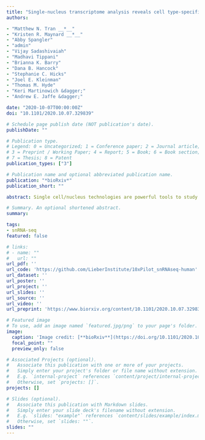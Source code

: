 ```yaml
---
title: "Single-nucleus transcriptome analysis reveals cell type-specific molecular signatures across reward circuitry in the human brain"
authors:

- "Matthew N. Tran __*__"
- "Kristen R. Maynard __*__"
- "Abby Spangler"
- "admin"
- "Vijay Sadashivaiah"
- "Madhavi Tippani"
- "Brianna K. Barry"
- "Dana B. Hancock"
- "Stephanie C. Hicks"
- "Joel E. Kleinman"
- "Thomas M. Hyde"
- "Keri Martinowich &dagger;"
- "Andrew E. Jaffe &dagger;"

date: "2020-10-07T00:00:00Z"
doi: "10.1101/2020.10.07.329839"

# Schedule page publish date (NOT publication's date).
publishDate: ""

# Publication type.
# Legend: 0 = Uncategorized; 1 = Conference paper; 2 = Journal article;
# 3 = Preprint / Working Paper; 4 = Report; 5 = Book; 6 = Book section;
# 7 = Thesis; 8 = Patent
publication_types: ["3"]

# Publication name and optional abbreviated publication name.
publication: "*bioRxiv*"
publication_short: ""

abstract: Single cell/nucleus technologies are powerful tools to study cell type-specific expression in the human brain, but most large-scale efforts have focused on characterizing cortical brain regions and their constituent cell types. However, additional brain regions - particularly those embedded in basal ganglia and limbic circuits - play important roles in neuropsychiatric disorders and addiction, suggesting a critical need to better understand their molecular characteristics. We therefore created a single-nucleus RNA-sequencing (snRNA-seq) resource across five human brain regions (hippocampus, HPC; dorsolateral prefrontal cortex, DLPFC; subgenual anterior cingulate cortex, sACC; nucleus accumbens, NAc; and amygdala, AMY), with emphasis on the NAc and AMY, given their involvement in reward signaling and emotional processing. We identified distinct and potentially novel neuronal subpopulations, which we validated by smFISH for various subclasses of NAc interneurons and medium spiny neurons (MSNs). We additionally benchmarked these datasets against published datasets for corresponding regions in rodent models to define cross-species convergence and divergence across analogous cell subclasses. We characterized the transcriptomic architecture of regionally-defined neuronal subpopulations, which revealed strong patterns of similarities in specific neuronal subclasses across the five profiled regions. Finally, we measured genetic associations between risk for psychiatric disease and substance use behaviors with each of the regionally-defined cell types. This analysis further supported NAc and AMY involvement in risk for psychiatric illness by implicating specific neuronal subpopulations, and highlighted potential involvement of an MSN population associated with stress signaling in genetic risk for substance use.

# Summary. An optional shortened abstract.
summary:

tags:
- snRNA-seq
featured: false

# links:
# - name: ""
#   url: ""
url_pdf: ''
url_code: 'https://github.com/LieberInstitute/10xPilot_snRNAseq-human'
url_dataset: ''
url_poster: ''
url_project: ''
url_slides: ''
url_source: ''
url_video: ''
url_preprint: 'https://www.biorxiv.org/content/10.1101/2020.10.07.329839v1'

# Featured image
# To use, add an image named `featured.jpg/png` to your page's folder. 
image:
  caption: 'Image credit: [**bioRxiv**](https://doi.org/10.1101/2020.10.07.329839)'
  focal_point: ""
  preview_only: false

# Associated Projects (optional).
#   Associate this publication with one or more of your projects.
#   Simply enter your project's folder or file name without extension.
#   E.g. `internal-project` references `content/project/internal-project/index.md`.
#   Otherwise, set `projects: []`.
projects: []

# Slides (optional).
#   Associate this publication with Markdown slides.
#   Simply enter your slide deck's filename without extension.
#   E.g. `slides: "example"` references `content/slides/example/index.md`.
#   Otherwise, set `slides: ""`.
slides: ""
---
```


<!--

{{% callout note %}}
Click the *Cite* button above to demo the feature to enable visitors to import publication metadata into their reference management software.
{{% /callout %}}

{{% callout note %}}
Click the *Slides* button above to demo Academic's Markdown slides feature.
{{% /callout %}}

Supplementary notes can be added here, including [code and math](https://sourcethemes.com/academic/docs/writing-markdown-latex/).
-->